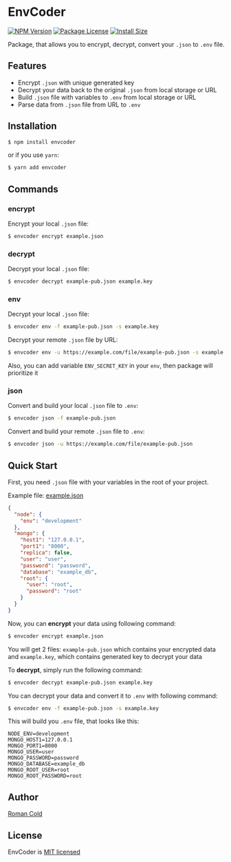 # EnvCoder
[![NPM Version](https://img.shields.io/badge/npm-9.4.1-blue)](https://www.npmjs.org/package/envcoder)
[![Package License](https://img.shields.io/badge/license-MIT-green)](https://www.npmjs.org/package/envcoder)
[![Install Size](https://packagephobia.com/badge?p=envcoder)](https://packagephobia.com/result?p=envcoder)

Package, that allows you to encrypt, decrypt, convert your `.json` to `.env` file.

## Features

- Encrypt `.json` with unique generated key
- Decrypt your data back to the original `.json` from local storage or URL
- Build `.json` file with variables to `.env` from local storage or URL
- Parse data from `.json` file from URL to `.env`

## Installation

```bash
$ npm install envcoder
```
or if you use `yarn`:
```bash
$ yarn add envcoder
```

## Commands

### encrypt

Encrypt your local `.json` file:
```bash
$ envcoder encrypt example.json
```

### decrypt

Decrypt your local `.json` file:
```bash
$ envcoder decrypt example-pub.json example.key
```

### env
Decrypt your local `.json` file:
```bash
$ envcoder env -f example-pub.json -s example.key
```

Decrypt your remote `.json` file by URL:
```bash
$ envcoder env -u https://example.com/file/example-pub.json -s example.key
```

Also, you can add variable `ENV_SECRET_KEY` in your `env`, then package will prioritize it

### json
Convert and build your local `.json` file to `.env`:
```bash
$ envcoder json -f example-pub.json
```

Convert and build your remote `.json` file to `.env`:
```bash
$ envcoder json -u https://example.com/file/example-pub.json
```

## Quick Start

First, you need `.json` file with your variables in the root of your project.

Example file: [example.json](./example.json)

```json
{
  "node": {
    "env": "development"
  },
  "mongo": {
    "host1": "127.0.0.1",
    "port1": "8000",
    "replica": false,
    "user": "user",
    "password": "password",
    "database": "example_db",
    "root": {
      "user": "root",
      "password": "root"
    }
  }
}
```

Now, you can __encrypt__ your data using following command:
```bash
$ envcoder encrypt example.json
```

You will get 2 files: `example-pub.json` which contains your encrypted data and `example.key`, which contains generated key to decrypt your data

To __decrypt__, simply run the following command:
```bash
$ envcoder decrypt example-pub.json example.key
```

You can decrypt your data and convert it to `.env` with following command:
```bash
$ envcoder env -f example-pub.json -s example.key
```

This will build you `.env` file, that looks like this:
```dotenv
NODE_ENV=development
MONGO_HOST1=127.0.0.1
MONGO_PORT1=8000
MONGO_USER=user
MONGO_PASSWORD=password
MONGO_DATABASE=example_db
MONGO_ROOT_USER=root
MONGO_ROOT_PASSWORD=root
```

## Author

[Roman Cold](https://github.com/Cold927)

## License

EnvCoder is [MIT licensed](LICENSE)
